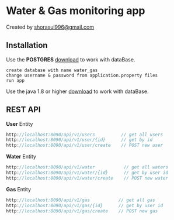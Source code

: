 # Water & Gas monitoring app

Created by shorasul996@gmail.com

## Installation

Use the **POSTGRES** [download](https://www.postgresql.org/download/) to work with dataBase.

```
create database with name water_gas
change username & password from application.property files
run app
```

Use the java 1.8 or higher [download](https://java.com/en/download/) to work with dataBase.




## REST API
**User** Entity
``` javascript
http://localhost:8090/api/v1/users          // get all users
http://localhost:8090/api/v1/user/{id}      // get by id
http://localhost:8090/api/v1/user/create    // POST new user
```

**Water** Entity
``` javascript
http://localhost:8090/api/v1/water           // get all waters
http://localhost:8090/api/v1/water/{id}      // get by user id
http://localhost:8090/api/v1/water/create    // POST new water
```

**Gas** Entity
``` javascript
http://localhost:8090/api/v1/gas           // get all gas
http://localhost:8090/api/v1/gas/{id}      // get by user id
http://localhost:8090/api/v1/gas/create    // POST new gas
```
